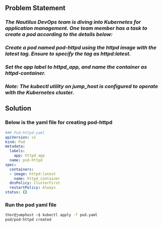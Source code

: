## Problem Statement

### *The Nautilus DevOps team is diving into Kubernetes for application management. One team member has a task to create a pod according to the details below:*

### *Create a pod named **pod-httpd** using the **httpd** image with the latest tag. Ensure to specify the tag as **httpd:latest**.*

### *Set the app label to **httpd_app**, and name the container as **httpd-container**.*

### *Note: The kubectl utility on jump_host is configured to operate with the Kubernetes cluster.*

## Solution

### Below is the yaml file for creating pod-httpd

```yaml
### Pod-httpd.yaml
apiVersion: v1
kind: Pod
metadata:
  labels:
    app: httpd_app
  name: pod-httpd
spec:
  containers:
  - image: httpd:latest
    name: httpd_container
  dnsPolicy: ClusterFirst
  restartPolicy: Always
status: {}
```

### Run the pod yaml file

```bash
thor@jumphost ~$ kubectl apply -f pod.yaml 
pod/pod-httpd created
```

